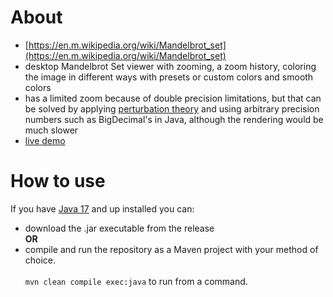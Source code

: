 # About
- [https://en.m.wikipedia.org/wiki/Mandelbrot_set](https://en.m.wikipedia.org/wiki/Mandelbrot_set)
- desktop Mandelbrot Set viewer with zooming, a zoom history, coloring the image in different ways with presets or custom colors and smooth colors
- has a limited zoom because of double precision limitations, but that can be solved by applying [perturbation theory](https://en.m.wikipedia.org/wiki/Perturbation_theory) and using arbitrary precision numbers such as BigDecimal's in Java, although the rendering would be much slower
- [live demo](https://drive.google.com/file/d/1uS5Z0hYD2HUGPr19evmQtBnb5jpwutZq/view)

# How to use
If you have [Java 17](https://www.oracle.com/java/technologies/javase/jdk17-archive-downloads.html) and up installed you can:
- download the .jar executable from the release  
**OR**
- compile and run the repository as a Maven project with your method of choice.</br></br>
`mvn clean compile exec:java` to run from a command.

